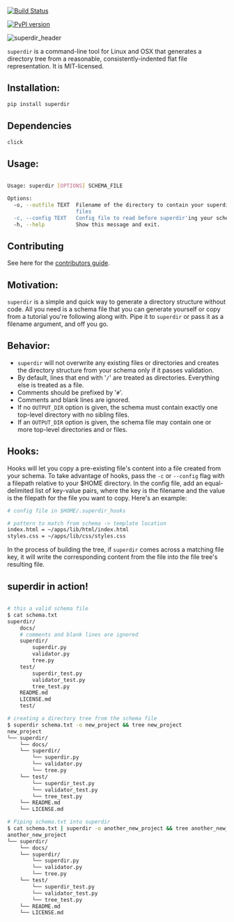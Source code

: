 [![Build Status](https://travis-ci.org/foundling/superdir.svg?branch=master)](https://travis-ci.org/foundling/superdir)

[![PyPI version](https://badge.fury.io/py/superdir.svg)](https://badge.fury.io/py/superdir)

![superdir_header](https://github.com/foundling/superdir/blob/master/media/superdir_logo.png)

`superdir` is a command-line tool for Linux and OSX that generates a directory tree from a reasonable, consistently-indented flat file representation.  It is MIT-licensed.

## Installation:

````bash
pip install superdir
````

## Dependencies

````bash
click
````

## Usage:

````bash

Usage: superdir [OPTIONS] SCHEMA_FILE

Options:
  -o, --outfile TEXT  Filename of the directory to contain your superdir'd
                      files
  -c, --config TEXT   Config file to read before superdir'ing your schema
  -h, --help          Show this message and exit.

````

## Contributing

See here for the [contributors guide](https://github.com/foundling/superdir/blob/master/CONTRIBUTING.md). 


## Motivation:

`superdir` is a simple and quick way to generate a directory structure without code.  All you need is a schema file that you can generate yourself or copy from a tutorial you're following along with. Pipe it to `superdir` or pass it as a filename argument, and off you go.

## Behavior:

- `superdir` will not overwrite any existing files or directories and creates the directory structure from your schema only if it passes validation.
- By default, lines that end with '`/`' are treated as directories. Everything else is treated as a file. 
- Comments should be prefixed by '`#`'.
- Comments and blank lines are ignored.
- If no `OUTPUT_DIR` option is given, the schema must contain exactly one top-level directory with no sibling files.
- If an `OUTPUT_DIR` option is given, the schema file may contain one or more top-level directories and or files.

## Hooks:

Hooks will let you copy a pre-existing file's content into a file created from your schema. To take advantage of hooks, pass the `-c` or `--config` flag with a filepath relative to your $HOME directory. In the config file, add an equal-delimited list of key-value pairs, where the key is the filename and the value is the filepath for the file you want to copy. Here's an example:

````bash
# config file in $HOME/.superdir_hooks 

# pattern to match from schema -> template location 
index.html = ~/apps/lib/html/index.html
styles.css = ~/apps/lib/css/styles.css

````

In the process of building the tree, if `superdir` comes across a matching file key, it will write the corresponding content from the file into the file tree's resulting file.

## superdir in action!

````bash

# this a valid schema file
$ cat schema.txt
superdir/
    docs/
    # comments and blank lines are ignored
    superdir/
        superdir.py
        validator.py
        tree.py
    test/
        superdir_test.py
        validator_test.py
        tree_test.py
    README.md
    LICENSE.md
    test/

# creating a directory tree from the schema file
$ superdir schema.txt -o new_project && tree new_project 
new_project
└── superdir/
    └── docs/
    └── superdir/
        └── superdir.py
        └── validator.py
        └── tree.py
    └── test/
        └── superdir_test.py
        └── validator_test.py
        └── tree_test.py
    └── README.md
    └── LICENSE.md

# Piping schema.txt into superdir 
$ cat schema.txt | superdir -o another_new_project && tree another_new_project
another_new_project
└── superdir/
    └── docs/
    └── superdir/
        └── superdir.py
        └── validator.py
        └── tree.py
    └── test/
        └── superdir_test.py
        └── validator_test.py
        └── tree_test.py
    └── README.md
    └── LICENSE.md
````
